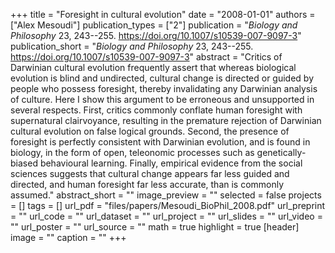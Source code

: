 +++
title = "Foresight in cultural evolution"
date = "2008-01-01"
authors = ["Alex Mesoudi"]
publication_types = ["2"]
publication = "_Biology and Philosophy_ 23, 243--255. https://doi.org/10.1007/s10539-007-9097-3"
publication_short = "_Biology and Philosophy_ 23, 243--255. https://doi.org/10.1007/s10539-007-9097-3"
abstract = "Critics of Darwinian cultural evolution frequently assert that whereas biological evolution is blind and undirected, cultural change is directed or guided by people who possess foresight, thereby invalidating any Darwinian analysis of culture. Here I show this argument to be erroneous and unsupported in several respects. First, critics commonly conflate human foresight with supernatural clairvoyance, resulting in the premature rejection of Darwinian cultural evolution on false logical grounds. Second, the presence of foresight is perfectly consistent with Darwinian evolution, and is found in biology, in the form of open, teleonomic processes such as genetically-biased behavioural learning. Finally, empirical evidence from the social sciences suggests that cultural change appears far less guided and directed, and human foresight far less accurate, than is commonly assumed."
abstract_short = ""
image_preview = ""
selected = false
projects = []
tags = []
url_pdf = "files/papers/Mesoudi_BioPhil_2008.pdf"
url_preprint = ""
url_code = ""
url_dataset = ""
url_project = ""
url_slides = ""
url_video = ""
url_poster = ""
url_source = ""
math = true
highlight = true
[header]
image = ""
caption = ""
+++
